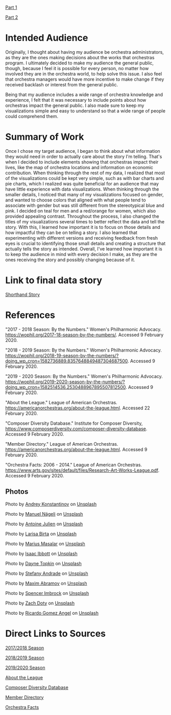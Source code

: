 [Part 1](/final_project_EmilyKing.md)

[Part 2](/final_project_part2.md)

# Intended Audience

Originally, I thought about having my audience be orchestra administrators, as they are the ones making decisions about the works that orchestras program. I ultimately decided to make my audience the general public, though, because I feel it is possible for every person, no matter how involved they are in the orchestra world, to help solve this issue. I also feel that orchestra managers would have more incentive to make change if they received backlash or interest from the general public.

Being that my audience includes a wide range of orchestra knowledge and experience, I felt that it was necessary to include points about how orchestras impact the general public. I also made sure to keep my visualizations simple and easy to understand so that a wide range of people could comprehend them. 

# Summary of Work

Once I chose my target audience, I began to think about what information they would need in order to actually care about the story I'm telling. That's when I decided to include elements showing that orchestras impact their lives, like the map of orchestra locations and information on economic contribution. When thinking through the rest of my data, I realized that most of the visualizations could be kept very simple, such as with bar charts and pie charts, which I realized was quite beneficial for an audience that may have little experience with data visualizations. When thinking through the smaller details, I noticed that many of my visualizations focused on gender, and wanted to choose colors that aligned with what people tend to associate with gender but was still different from the stereotypical blue and pink. I decided on teal for men and a red/orange for women, which also provided appealing contrast. Throughout the process, I also changed the titles of my visualizations several times to better reflect the data and tell the story. With this, I learned how important it is to focus on those details and how impactful they can be on telling a story. I also learned that experimenting with different versions and receiving feedback from fresh eyes is crucial to identifying those small details and creating a structure that actually tells the story as intended. Overall, I've learned how important it is to keep the audience in mind with every decision I make, as they are the ones receiving the story and possibly changing because of it.

# Link to final data story

[Shorthand Story](https://carnegiemellon.shorthandstories.com/the-troubling-truth-about-women-composers-and-us-orchestras/index.html)

# References

"2017 - 2018 Season: By the Numbers." Women's Philharmonic Advocacy.  https://wophil.org/2017-18-season-by-the-numbers/. Accessed 9 February 2020.

"2018 - 2019 Season: By the Numbers." Women's Philharmonic Advocacy.  https://wophil.org/2018-19-season-by-the-numbers/?doing_wp_cron=1582736889.8357648849487304687500. Accessed 9 February 2020.

"2019 - 2020 Season: By the Numbers." Women's Philharmonic Advocacy.  https://wophil.org/2019-2020-season-by-the-numbers/?doing_wp_cron=1582514536.2530488967895507812500. Accessed 9 February 2020. 

"About the League." League of American Orchestras.  https://americanorchestras.org/about-the-league.html. Accessed 22 February 2020.

"Composer Diversity Database." Institute for Composer Diversity, https://www.composerdiversity.com/composer-diversity-database. Accessed 9 February 2020.

"Member Directory." League of American Orchestras.  https://americanorchestras.org/about-the-league.html. Accessed 9 February 2020.

"Orchestra Facts: 2006 - 2014." League of American Orchestras. https://www.arts.gov/sites/default/files/Research-Art-Works-League.pdf. Accessed 9 February 2020.

## Photos

Photo by [Andrey Konstantinov](https://unsplash.com/@konstandy?utm_source=unsplash&utm_medium=referral&utm_content=creditCopyText) on [Unsplash](https://unsplash.com/s/photos/orchestra?utm_source=unsplash&utm_medium=referral&utm_content=creditCopyText)

Photo by [Manuel Nägeli](https://unsplash.com/@gwundrig?utm_source=unsplash&utm_medium=referral&utm_content=creditCopyTex) on [Unsplash](https://unsplash.com/s/photos/symphony?utm_source=unsplash&utm_medium=referral&utm_content=creditCopyText)

Photo by [Antoine Julien](https://unsplash.com/@antoinejulien?utm_source=unsplash&utm_medium=referral&utm_content=creditCopyText) on [Unsplash](https://unsplash.com/s/photos/music-note?utm_source=unsplash&utm_medium=referral&utm_content=creditCopyText)

Photo by [Larisa Birta](https://unsplash.com/@larisabirta?utm_source=unsplash&utm_medium=referral&utm_content=creditCopyText) on [Unsplash](https://unsplash.com/s/photos/orchestra?utm_source=unsplash&utm_medium=referral&utm_content=creditCopyText)

Photo by [Marius Masalar](https://unsplash.com/@marius?utm_source=unsplash&utm_medium=referral&utm_content=creditCopyText) on [Unsplash]( https://unsplash.com/s/photos/music-note?utm_source=unsplash&utm_medium=referral&utm_content=creditCopyText)

Photo by [Isaac Ibbott](https://unsplash.com/@wanderingimagery?utm_source=unsplash&utm_medium=referral&utm_content=creditCopyText) on [Unsplash](https://unsplash.com/s/photos/composers?utm_source=unsplash&utm_medium=referral&utm_content=creditCopyText)

Photo by [Dayne Topkin](https://unsplash.com/@dtopkin1?utm_source=unsplash&utm_medium=referral&utm_content=creditCopyText) on [Unsplash](https://unsplash.com/s/photos/orchestra?utm_source=unsplash&utm_medium=referral&utm_content=creditCopyText) 

Photo by [Stefany Andrade](https://unsplash.com/@stefany_andrade?utm_source=unsplash&utm_medium=referral&utm_content=creditCopyText) on [Unsplash](https://unsplash.com/s/photos/music-note?utm_source=unsplash&utm_medium=referral&utm_content=creditCopyText)

Photo by [Maxim Abramov](https://unsplash.com/@mzudemx?utm_source=unsplash&utm_medium=referral&utm_content=creditCopyText) on [Unsplash](https://unsplash.com/s/photos/beethoven?utm_source=unsplash&utm_medium=referral&utm_content=creditCopyText)

Photo by [Spencer Imbrock](https://unsplash.com/@spencerimbrockphoto?utm_source=unsplash&utm_medium=referral&utm_content=creditCopyText) on [Unsplash](https://unsplash.com/s/photos/composers?utm_source=unsplash&utm_medium=referral&utm_content=creditCopyText)

Photo by [Zach Doty](https://unsplash.com/@zldoty?utm_source=unsplash&utm_medium=referral&utm_content=creditCopyText) on [Unsplash](https://unsplash.com/s/photos/orchestra?utm_source=unsplash&utm_medium=referral&utm_content=creditCopyText)

Photo by [Ricardo Gomez Angel](https://unsplash.com/@ripato?utm_source=unsplash&utm_medium=referral&utm_content=creditCopyText) on [Unsplash](https://unsplash.com/s/photos/music-note?utm_source=unsplash&utm_medium=referral&utm_content=creditCopyText) 

# Direct Links to Sources

[2017/2018 Season](https://wophil.org/2017-18-season-by-the-numbers/?doing_wp_cron=1581194906.7084059715270996093750)

[2018/2019 Season](https://wophil.org/2018-19-season-by-the-numbers/)

[2019/2020 Season](https://wophil.org/2019-2020-season-follow-up/)

[About the League](https://americanorchestras.org/about-the-league.html)

[Composer Diversity Database](https://www.composerdiversity.com/composer-diversity-database)

[Member Directory](https://americanorchestras.org/about-the-league.html)

[Orchestra Facts](https://www.arts.gov/sites/default/files/Research-Art-Works-League.pdf)
